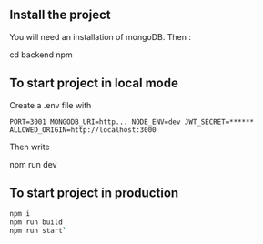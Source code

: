 ## Install the project

You will need an installation of mongoDB.
Then :

cd backend
npm 
## To start project in local mode

Create a .env file with

`PORT=3001
MONGODB_URI=http...
NODE_ENV=dev
JWT_SECRET=******
ALLOWED_ORIGIN=http://localhost:3000
`

Then write

npm run dev

## To start project in production

```bash
npm i
npm run build
npm run start`
```

